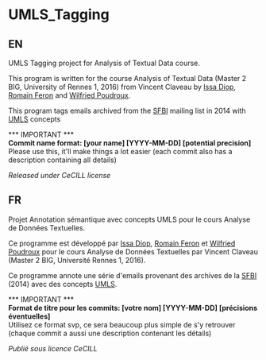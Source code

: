 # UMLS_Tagging
## EN
UMLS Tagging project for Analysis of Textual Data course. 

This program is written for the course Analysis of Textual Data (Master 2 BIG, University of Rennes 1, 2016) from Vincent Claveau 
by [Issa Diop](https://github.com/Issa-ARTbio), [Romain Feron](https://github.com/RomainFeron) and [Wilfried Poudroux](https://github.com/NastroTFG).

This program tags emails archived from the [SFBI](http://www.sfbi.fr/) mailing list in 2014 with [UMLS](https://www.nlm.nih.gov/research/umls/) concepts

*** IMPORTANT ***  
**Commit name format: [your name] [YYYY-MM-DD] [potential precision]**  
Please use this, it'll make things a lot easier (each commit also has a description containing all details)

*Released under CeCILL license*

## FR
Projet Annotation sémantique avec concepts UMLS pour le cours Analyse de Données Textuelles.

Ce programme est développé par [Issa Diop](https://github.com/Issa-ARTbio), [Romain Feron](https://github.com/RomainFeron) et [Wilfried Poudroux](https://github.com/NastroTFG) 
pour le cours Analyse de Données Textuelles par Vincent Claveau (Master 2 BIG, Université Rennes 1, 2016).

Ce programme annote une série d'emails provenant des archives de la [SFBI](http://www.sfbi.fr/) (2014) avec des concepts [UMLS](https://www.nlm.nih.gov/research/umls/).

*** IMPORTANT ***  
**Format de titre pour les commits: [votre nom] [YYYY-MM-DD] [précisions éventuelles]**  
Utilisez ce format svp, ce sera beaucoup plus simple de s'y retrouver (chaque commit a aussi une description contenant les détails)


*Publié sous licence CeCILL*